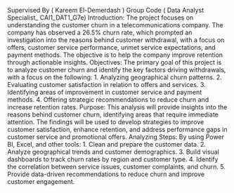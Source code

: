 Supervised By ( Kareem El-Demerdash )
Group Code ( Data Analyst Specialist_ CAI1_DAT1_G7e)
Introduction:
The project focuses on understanding the customer churn in a telecommunications company. The company has observed a 26.5% churn rate, which prompted an investigation into the reasons behind customer withdrawal, with a focus on offers, customer service performance, unmet service expectations, and payment methods. The objective is to help the company improve retention through actionable insights.
Objectives:
The primary goal of this project is to analyze customer churn and identify the key factors driving withdrawals, with a focus on the following: 1. Analyzing geographical churn patterns. 2. Evaluating customer satisfaction in relation to offers and services. 3. Identifying areas of improvement in customer service and payment methods. 4. Offering strategic recommendations to reduce churn and increase retention rates.
Purpose:
This analysis will provide insights into the reasons behind customer churn, identifying areas that require immediate attention. The findings will be used to develop strategies to improve customer satisfaction, enhance retention, and address performance gaps in customer service and promotional offers.
Analyzing Steps:
By using Power BI, Excel, and other tools:
1.
Clean and prepare the customer data.
2.
Analyze geographical trends and customer demographics.
3.
Build visual dashboards to track churn rates by region and customer type.
4.
Identify the correlation between service issues, customer complaints, and churn.
5.
Provide data-driven recommendations to reduce churn and improve customer engagement.
